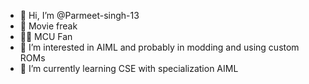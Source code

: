 - 👋 Hi, I’m @Parmeet-singh-13
- 🍿 Movie freak
- 🦸‍♂️ MCU Fan
- 👀 I’m interested in  AIML and probably in modding and using custom ROMs
- 🌱 I’m currently learning CSE with specialization AIML

<!---
Parmeet-singh-13/Parmeet-singh-13 is a ✨ special ✨ repository because its `README.md` (this file) appears on your GitHub profile.
You can click the Preview link to take a look at your changes.
--->
